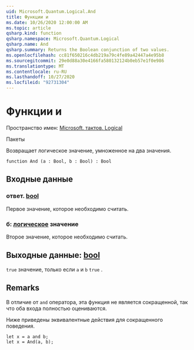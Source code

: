 ```yaml
---
uid: Microsoft.Quantum.Logical.And
title: Функции и
ms.date: 10/26/2020 12:00:00 AM
ms.topic: article
qsharp.kind: function
qsharp.namespace: Microsoft.Quantum.Logical
qsharp.name: And
qsharp.summary: Returns the Boolean conjunction of two values.
ms.openlocfilehash: cc81f650216c4db219a79c4fe89a42447a4e95b8
ms.sourcegitcommit: 29e0d88a30e4166fa580132124b0eb57e1f0e986
ms.translationtype: MT
ms.contentlocale: ru-RU
ms.lasthandoff: 10/27/2020
ms.locfileid: "92731304"
---
```

# <a name="and-function"></a>Функции и

Пространство имен: [Microsoft. тактов. Logical](xref:Microsoft.Quantum.Logical)

Пакеты [](https://nuget.org/packages/)


Возвращает логическое значение, умноженное на два значения.

```qsharp
function And (a : Bool, b : Bool) : Bool
```


## <a name="input"></a>Входные данные

### <a name="a--bool"></a>ответ. [bool](xref:microsoft.quantum.lang-ref.bool)

Первое значение, которое необходимо считать.


### <a name="b--bool"></a>б: [логическое](xref:microsoft.quantum.lang-ref.bool) значение

Второе значение, которое необходимо считать.



## <a name="output--bool"></a>Выходные данные: [bool](xref:microsoft.quantum.lang-ref.bool)

`true` значение, только если `a` и `b` `true` .

## <a name="remarks"></a>Remarks

В отличие от `and` оператора, эта функция не является сокращенной, так что оба входа полностью оцениваются.

Ниже приведены эквивалентные действия для сокращенного поведения.

```Q#
let x = a and b;
let x = And(a, b);
```